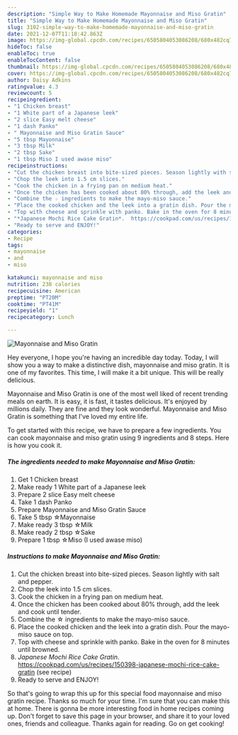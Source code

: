 ```yaml
---
description: "Simple Way to Make Homemade Mayonnaise and Miso Gratin"
title: "Simple Way to Make Homemade Mayonnaise and Miso Gratin"
slug: 3102-simple-way-to-make-homemade-mayonnaise-and-miso-gratin
date: 2021-12-07T11:18:42.863Z
image: https://img-global.cpcdn.com/recipes/6505804053086208/680x482cq70/mayonnaise-and-miso-gratin-recipe-main-photo.jpg
hideToc: false
enableToc: true
enableTocContent: false
thumbnail: https://img-global.cpcdn.com/recipes/6505804053086208/680x482cq70/mayonnaise-and-miso-gratin-recipe-main-photo.jpg
cover: https://img-global.cpcdn.com/recipes/6505804053086208/680x482cq70/mayonnaise-and-miso-gratin-recipe-main-photo.jpg
author: Daisy Adkins
ratingvalue: 4.3
reviewcount: 5
recipeingredient:
- "1 Chicken breast"
- "1 White part of a Japanese leek"
- "2 slice Easy melt cheese"
- "1 dash Panko"
- " Mayonnaise and Miso Gratin Sauce"
- "5 tbsp Mayonnaise"
- "3 tbsp Milk"
- "2 tbsp Sake"
- "1 tbsp Miso I used awase miso"
recipeinstructions:
- "Cut the chicken breast into bite-sized pieces. Season lightly with salt and pepper."
- "Chop the leek into 1.5 cm slices."
- "Cook the chicken in a frying pan on medium heat."
- "Once the chicken has been cooked about 80% through, add the leek and cook until tender."
- "Combine the ☆ ingredients to make the mayo-miso sauce."
- "Place the cooked chicken and the leek into a gratin dish. Pour the mayo-miso sauce on top."
- "Top with cheese and sprinkle with panko. Bake in the oven for 8 minutes until browned."
- "*Japanese Mochi Rice Cake Gratin*.  https://cookpad.com/us/recipes/150398-japanese-mochi-rice-cake-gratin           (see recipe)"
- "Ready to serve and ENJOY!"
categories:
- Recipe
tags:
- mayonnaise
- and
- miso

katakunci: mayonnaise and miso 
nutrition: 238 calories
recipecuisine: American
preptime: "PT20M"
cooktime: "PT41M"
recipeyield: "1"
recipecategory: Lunch

---
```



![Mayonnaise and Miso Gratin](https://img-global.cpcdn.com/recipes/6505804053086208/680x482cq70/mayonnaise-and-miso-gratin-recipe-main-photo.jpg)

Hey everyone, I hope you're having an incredible day today. Today, I will show you a way to make a distinctive dish, mayonnaise and miso gratin. It is one of my favorites. This time, I will make it a bit unique. This will be really delicious.

Mayonnaise and Miso Gratin is one of the most well liked of recent trending meals on earth. It is easy, it is fast, it tastes delicious. It's enjoyed by millions daily. They are fine and they look wonderful. Mayonnaise and Miso Gratin is something that I've loved my entire life.




To get started with this recipe, we have to prepare a few ingredients. You can cook mayonnaise and miso gratin using 9 ingredients and 8 steps. Here is how you cook it.

<!--inarticleads1-->

##### The ingredients needed to make Mayonnaise and Miso Gratin:

1. Get 1 Chicken breast
1. Make ready 1 White part of a Japanese leek
1. Prepare 2 slice Easy melt cheese
1. Take 1 dash Panko
1. Prepare  Mayonnaise and Miso Gratin Sauce
1. Take 5 tbsp ☆Mayonnaise
1. Make ready 3 tbsp ☆Milk
1. Make ready 2 tbsp ☆Sake
1. Prepare 1 tbsp ☆Miso (I used awase miso)




<!--inarticleads2-->

##### Instructions to make Mayonnaise and Miso Gratin:

1. Cut the chicken breast into bite-sized pieces. Season lightly with salt and pepper.
1. Chop the leek into 1.5 cm slices.
1. Cook the chicken in a frying pan on medium heat.
1. Once the chicken has been cooked about 80% through, add the leek and cook until tender.
1. Combine the ☆ ingredients to make the mayo-miso sauce.
1. Place the cooked chicken and the leek into a gratin dish. Pour the mayo-miso sauce on top.
1. Top with cheese and sprinkle with panko. Bake in the oven for 8 minutes until browned.
1. *Japanese Mochi Rice Cake Gratin*.  https://cookpad.com/us/recipes/150398-japanese-mochi-rice-cake-gratin           (see recipe)
1. Ready to serve and ENJOY!



So that's going to wrap this up for this special food mayonnaise and miso gratin recipe. Thanks so much for your time. I'm sure that you can make this at home. There is gonna be more interesting food in home recipes coming up. Don't forget to save this page in your browser, and share it to your loved ones, friends and colleague. Thanks again for reading. Go on get cooking!
